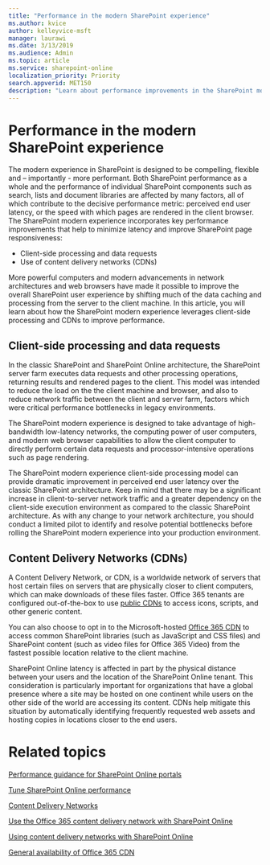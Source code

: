 ```yaml
---
title: "Performance in the modern SharePoint experience"
ms.author: kvice
author: kelleyvice-msft
manager: laurawi
ms.date: 3/13/2019
ms.audience: Admin
ms.topic: article
ms.service: sharepoint-online
localization_priority: Priority
search.appverid: MET150
description: "Learn about performance improvements in the SharePoint modern experience."
---
```


# Performance in the modern SharePoint experience

The modern experience in SharePoint is designed to be compelling, flexible and – importantly - more performant. Both SharePoint performance as a whole and the performance of individual SharePoint components such as search, lists and document libraries are affected by many factors, all of which contribute to the decisive performance metric: perceived end user latency, or the speed with which pages are rendered in the client browser. The SharePoint modern experience incorporates key performance improvements that help to minimize latency and improve SharePoint page responsiveness:

+ Client-side processing and data requests
+ Use of content delivery networks (CDNs)

More powerful computers and modern advancements in network architectures and web browsers have made it possible to improve the overall SharePoint user experience by shifting much of the data caching and processing from the server to the client machine. In this article, you will learn about how the SharePoint modern experience leverages client-side processing and CDNs to improve performance.

## Client-side processing and data requests

In the classic SharePoint and SharePoint Online architecture, the SharePoint server farm executes data requests and other processing operations, returning results and rendered pages to the client. This model was intended to reduce the load on the the client machine and browser, and also to reduce network traffic between the client and server farm, factors which were critical performance bottlenecks in legacy environments.

The SharePoint modern experience is designed to take advantage of high-bandwidth low-latency networks, the computing power of user computers, and modern web browser capabilities to allow the client computer to directly perform certain data requests and processor-intensive operations such as page rendering.

The SharePoint modern experience client-side processing model can provide dramatic improvement in perceived end user latency over the classic SharePoint architecture. Keep in mind that there may be a significant increase in client-to-server network traffic and a greater dependency on the client-side execution environment as compared to the classic SharePoint architecture. As with any change to your network architecture, you should conduct a limited pilot to identify and resolve potential bottlenecks before rolling the SharePoint modern experience into your production environment.

## Content Delivery Networks (CDNs)

A Content Delivery Network, or CDN, is a worldwide network of servers that host certain files on servers that are physically closer to client computers, which can make downloads of these files faster. Office 365 tenants are configured out-of-the-box to use [public CDNs](https://docs.microsoft.com/en-us/Office365/Enterprise/content-delivery-networks) to access icons, scripts, and other generic content.

You can also choose to opt in to the Microsoft-hosted [Office 365 CDN](https://docs.microsoft.com/en-us/Office365/Enterprise/use-office-365-cdn-with-spo) to access common SharePoint libraries (such as JavaScript and CSS files) and SharePoint content (such as video files for Office 365 Video) from the fastest possible location relative to the client machine.

SharePoint Online latency is affected in part by the physical distance between your users and the location of the SharePoint Online tenant. This consideration is particularly important for organizations that have a global presence where a site may be hosted on one continent while users on the other side of the world are accessing its content. CDNs help mitigate this situation by automatically identifying frequently requested web assets and hosting copies in locations closer to the end users.

# Related topics

[Performance guidance for SharePoint Online portals](https://docs.microsoft.com/en-us/sharepoint/dev/solution-guidance/portal-performance)

[Tune SharePoint Online performance](https://docs.microsoft.com/en-us/office365/enterprise/tune-sharepoint-online-performance)

[Content Delivery Networks](https://docs.microsoft.com/en-us/Office365/Enterprise/content-delivery-networks)

[Use the Office 365 content delivery network with SharePoint Online](https://docs.microsoft.com/en-us/Office365/Enterprise/use-office-365-cdn-with-spo)

[Using content delivery networks with SharePoint Online](https://docs.microsoft.com/en-us/office365/enterprise/using-content-delivery-networks-with-sharepoint-online)

[General availability of Office 365 CDN](https://developer.microsoft.com/en-us/office/blogs/general-availability-of-office-365-cdn/)